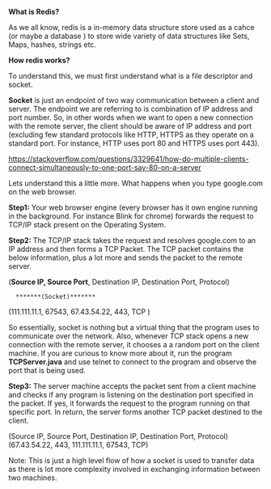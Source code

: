 
<b>What is Redis?</b>

As we all know, redis is a in-memory data structure store used as a cahce (or maybe a database ) to store wide variety of data structures like Sets, Maps, hashes, strings etc.

<b>How redis works?</b>

To understand this, we must first understand what is a file descriptor and socket. 

<b>Socket</b> is just an endpoint of two way communication between a client and server. The endpoint we are referring to is combination of IP address and port number. So, in other words when we want to open a new connection with the remote server, the client should be aware of IP address and port (excluding few standard protocols like HTTP, HTTPS as they operate on a standard port. For instance, HTTP uses port 80 and HTTPS uses port 443).

https://stackoverflow.com/questions/3329641/how-do-multiple-clients-connect-simultaneously-to-one-port-say-80-on-a-server

Lets understand this a little more. What happens when you type google.com on the web browser.

<b>Step1:</b> Your web browser engine (every browser has it own engine running in the background. For instance Blink for chrome) forwards the request to TCP/IP stack present on the Operating System.

<b>Step2:</b> The TCP/IP stack takes the request and resolves google.com to an IP address and then forms a TCP Packet. The TCP packet contains the below information, plus a lot more and sends the packet to the remote server.

  (<b>Source IP, Source Port</b>, Destination IP, Destination Port, Protocol)
  
      *******(Socket)*******
      
  (111.111.11.1, 67543, 67.43.54.22, 443, TCP )
   
   So essentially, socket is nothing but a virtual thing that the program uses to communicate over the network. Also, whenever    TCP stack opens a new connection with the remote server, it chooses a a random port on the client machine. If you are          curious to know more about it, run the program <b>TCPServer.java</b> and use telnet to connect to the program and observe      the port that is being used.
   
<b>Step3:</b> The server machine accepts the packet sent from a client machine and checks if any program is listening on the destination port specified in the packet. If yes, it forwards the request to the program running on that specific port. In return, the server forms another TCP packet destined to the client.

  (Source IP, Source Port, Destination IP, Destination Port, Protocol)
  (67.43.54.22, 443, 111.111.11.1, 67543, TCP)
  
  Note: This is just a high level flow of how a socket is used to transfer data as there is lot more complexity involved in     exchanging information between two machines.




  
  
